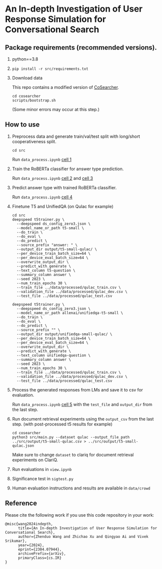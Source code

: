 # An In-depth Investigation of User Response Simulation for Conversational Search

## Package requirements (recommended versions).
1. python==3.8
2. `pip install -r src/requirements.txt`
3. Download data

   This repo contains a modified version of [CoSearcher](https://github.com/amzn/cosearcher). 
    ```
    cd cosearcher
    scripts/bootstrap.sh
    ```

    (Some minor errors may occur at this step.)


## How to use
1. Preprocess data and generate train/val/test split with long/short cooperativeness split.
   
    `cd src`
   
    Run `data_process.ipynb` [cell 1](https://github.com/zhenduow/UserSim/blob/main/src/data_process.ipynb)
    
3. Train the RoBERTa classifier for answer type prediction.
   
    Run `data_process.ipynb` [cell 2](https://github.com/zhenduow/UserSim/blob/main/src/data_process.ipynb) and [cell 3](https://github.com/zhenduow/UserSim/blob/main/src/data_process.ipynb)

5. Predict answer type with trained RoBERTa classifier.
    
    Run `data_process.ipynb` [cell 4](https://github.com/zhenduow/UserSim/blob/main/src/data_process.ipynb)
    
3. Finetune T5 and UnifiedQA (on Qulac for example) 
  
    ```
    cd src
    deepspeed t5trainer.py \
      --deepspeed ds_config_zero3.json \
      --model_name_or_path t5-small \
      --do_train \
      --do_eval \
      --do_predict \
      --source_prefix "answer: " \
      --output_dir output/t5-small-qulac/ \
      --per_device_train_batch_size=64 \
      --per_device_eval_batch_size=64 \
      --overwrite_output_dir \
      --predict_with_generate \
      --text_column t5-question \
      --summary_column answer \
      --seed 2023 \
      --num_train_epochs 30 \
      --train_file ../data/processed/qulac_train.csv \
      --validation_file ../data/processed/qulac_dev.csv \
      --test_file ../data/processed/qulac_test.csv 
    ```
    
    ```
    deepspeed t5trainer.py \
      --deepspeed ds_config_zero3.json \
      --model_name_or_path allenai/unifiedqa-t5-small \
      --do_train \
      --do_eval \
      --do_predict \
      --source_prefix "" \
      --output_dir output/unifiedqa-small-qulac/ \
      --per_device_train_batch_size=64 \
      --per_device_eval_batch_size=64 \
      --overwrite_output_dir \
      --predict_with_generate \
      --text_column unifiedqa-question \
      --summary_column answer \
      --seed 2023 \
      --num_train_epochs 30 \
      --train_file ../data/processed/qulac_train.csv \
      --validation_file ../data/processed/qulac_dev.csv \
      --test_file ../data/processed/qulac_test.csv 

    ```
4. Process the generated responses from LMs and save it to csv for evaluation.

   Run `data_process.ipynb` [cell 5](https://github.com/zhenduow/UserSim/blob/main/src/data_process.ipynb) with the `test_file` and `output_dir` from the last step.
3. Run document retrieval experiments using the `output_csv` from the last step. (with post-processed t5 results for example)

    ```
    cd cosearcher
    python3 src/main.py --dataset qulac --output_file_path ../src/output/t5-small-qulac.csv > ../src/output/t5-small-qulac.json
    ```
   Make sure to change `dataset` to clariq for document retrieval experiments on ClariQ.
    
5. Run evaluations in `view.ipynb`
6. Significance test in `sigtest.py`
7. Human evaluation instructions and results are available in `data/crowd`
    
## Reference

Please cite the following work if you use this code repository in your work:
```
@misc{wang2024indepth,
      title={An In-depth Investigation of User Response Simulation for Conversational Search}, 
      author={Zhenduo Wang and Zhichao Xu and Qingyao Ai and Vivek Srikumar},
      year={2024},
      eprint={2304.07944},
      archivePrefix={arXiv},
      primaryClass={cs.IR}
}
```

